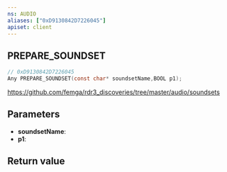```yaml
---
ns: AUDIO
aliases: ["0xD9130842D7226045"]
apiset: client
---
```

## PREPARE_SOUNDSET

```c
// 0xD9130842D7226045
Any PREPARE_SOUNDSET(const char* soundsetName,BOOL p1);
```

https://github.com/femga/rdr3_discoveries/tree/master/audio/soundsets

## Parameters
* **soundsetName**:
* **p1**:

## Return value